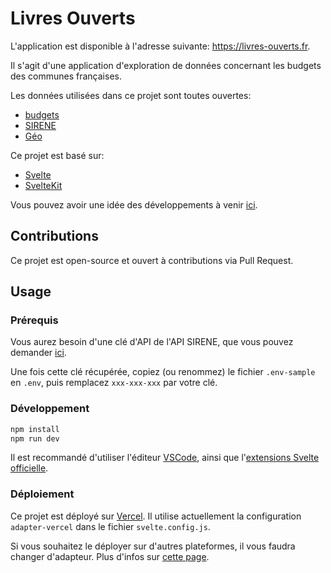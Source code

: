 # Livres Ouverts

L'application est disponible à l'adresse suivante: https://livres-ouverts.fr.

Il s'agit d'une application d'exploration de données concernant les budgets des communes françaises.

Les données utilisées dans ce projet sont toutes ouvertes:

- [budgets](https://data.economie.gouv.fr/explore/dataset/balances-comptables-des-collectivites-et-des-etablissements-publics-locaux-avec0/table/)
- [SIRENE](https://api.insee.fr/catalogue/site/themes/wso2/subthemes/insee/pages/item-info.jag?name=Sirene&version=V3&provider=insee#!/Etablissement/findBySiret)
- [Géo](https://geo.api.gouv.fr/decoupage-administratif/communes)

Ce projet est basé sur:

- [Svelte](https://svelte.dev/)
- [SvelteKit](https://kit.svelte.dev/)

Vous pouvez avoir une idée des développements à venir [ici](./roadmap.md).

## Contributions

Ce projet est open-source et ouvert à contributions via Pull Request.

## Usage

### Prérequis

Vous aurez besoin d'une clé d'API de l'API SIRENE, que vous pouvez demander [ici](https://api.insee.fr/catalogue/site/themes/wso2/subthemes/insee/pages/item-info.jag?name=Sirene&version=V3&provider=insee).

Une fois cette clé récupérée, copiez (ou renommez) le fichier `.env-sample` en `.env`, puis remplacez `xxx-xxx-xxx` par votre clé.

### Développement

```bash
npm install
npm run dev
```

Il est recommandé d'utiliser l'éditeur [VSCode](https://code.visualstudio.com/), ainsi que l'[extensions Svelte officielle](https://marketplace.visualstudio.com/items?itemName=svelte.svelte-vscode).

### Déploiement

Ce projet est déployé sur [Vercel](https://vercel.com/home). Il utilise actuellement la configuration `adapter-vercel` dans le fichier `svelte.config.js`.

Si vous souhaitez le déployer sur d'autres plateformes, il vous faudra changer d'adapteur. Plus d'infos sur [cette page](https://kit.svelte.dev/docs/adapters).
